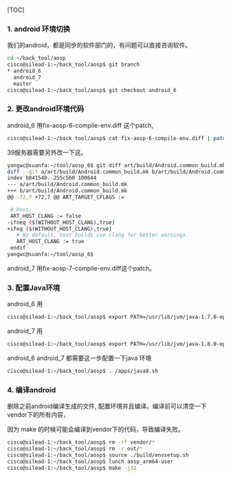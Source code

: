 [TOC]
### 1. android 环境切换

我们的android，都是同步的软件部门的，有问题可以直接咨询软件。

```bash
cd ~/back_tool/aosp
cisco@silead-1:~/back_tool/aosp$ git branch 
* android_6
  android_7
  master
cisco@silead-1:~/back_tool/aosp$ git checkout android_6
```

### 2. 更改android环境代码 

android_6 用fix-aosp-6-compile-env.diff 这个patch,

```bash
cisco@silead-1:~/back_tool/aosp$ cat fix-aosp-6-compile-env.diff | patch -p1
```

39服务器需要另外改一下这。

```bash
yangwc@suanfa:~/tool/aosp_6$ git diff art/build/Android.common_build.mk
diff --git a/art/build/Android.common_build.mk b/art/build/Android.common_build.mk
index b84154b..255c560 100644
--- a/art/build/Android.common_build.mk
+++ b/art/build/Android.common_build.mk
@@ -72,7 +72,7 @@ ART_TARGET_CFLAGS :=

 # Host.
 ART_HOST_CLANG := false
-ifneq ($(WITHOUT_HOST_CLANG),true)
+ifeq ($(WITHOUT_HOST_CLANG),true)
   # By default, host builds use clang for better warnings.
   ART_HOST_CLANG := true
 endif
yangwc@suanfa:~/tool/aosp_6$
 ```
android_7 用fix-aosp-7-compile-env.diff这个patch。


### 3. 配置Java环境

android_6 用

```bash
cisco@silead-1:~/back_tool/aosp$ export PATH=/usr/lib/jvm/java-1.7.0-openjdk-amd64/bin:$PATH
```
android_7 用

```bash
cisco@silead-1:~/back_tool/aosp$ export PATH=/usr/lib/jvm/java-1.8.0-openjdk-amd64/bin:$PATH
```
android_6 android_7 都需要这一步配置一下java 环境

```bash
cisco@silead-1:~/back_tool/aosp$ . /apps/java8.sh
```


### 4. 编译android

删除之前android编译生成的文件, 配置环境并且编译。编译前可以清空一下vendor下的所有内容，

因为 make 的时候可能会编译到vendor下的代码，导致编译失败。

```bash
cisco@silead-1:~/back_tool/aosp$ rm -rf vendor/*
cisco@silead-1:~/back_tool/aosp$ rm -r out/*
cisco@silead-1:~/back_tool/aosp$ source ./build/envsetup.sh
cisco@silead-1:~/back_tool/aosp$ lunch aosp_arm64-user
cisco@silead-1:~/back_tool/aosp$ make -j32
```

